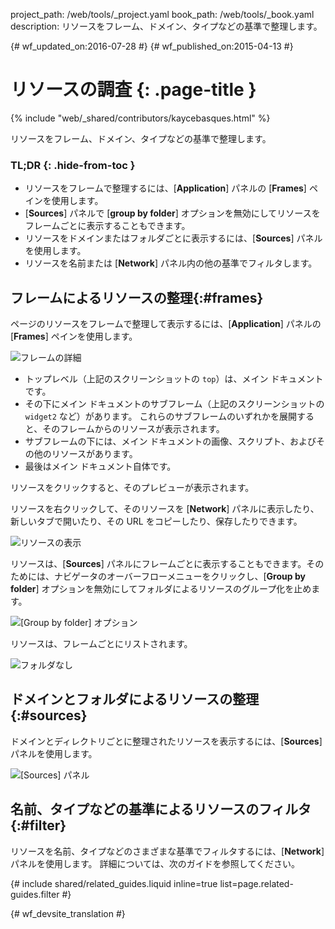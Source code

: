 project_path: /web/tools/_project.yaml
book_path: /web/tools/_book.yaml
description: リソースをフレーム、ドメイン、タイプなどの基準で整理します。

{# wf_updated_on:2016-07-28 #}
{# wf_published_on:2015-04-13 #}

# リソースの調査 {: .page-title }

{% include "web/_shared/contributors/kaycebasques.html" %}

リソースをフレーム、ドメイン、タイプなどの基準で整理します。



### TL;DR {: .hide-from-toc }
- リソースをフレームで整理するには、[<strong>Application</strong>] パネルの [<strong>Frames</strong>] ペインを使用します。
- [<strong>Sources</strong>] パネルで [<strong>group by folder</strong>] オプションを無効にしてリソースをフレームごとに表示することもできます。
- リソースをドメインまたはフォルダごとに表示するには、[<strong>Sources</strong>] パネルを使用します。
- リソースを名前または [<strong>Network</strong>] パネル内の他の基準でフィルタします。


##  フレームによるリソースの整理{:#frames}

ページのリソースをフレームで整理して表示するには、[**Application**] パネルの [**Frames**] ペインを使用します。


![フレームの詳細][frames]

* トップレベル（上記のスクリーンショットの `top`）は、メイン ドキュメントです。
* その下にメイン ドキュメントのサブフレーム（上記のスクリーンショットの `widget2` など）があります。
これらのサブフレームのいずれかを展開すると、そのフレームからのリソースが表示されます。
* サブフレームの下には、メイン ドキュメントの画像、スクリプト、およびその他のリソースがあります。
* 最後はメイン ドキュメント自体です。

リソースをクリックすると、そのプレビューが表示されます。

リソースを右クリックして、そのリソースを [**Network**] パネルに表示したり、新しいタブで開いたり、その URL をコピーしたり、保存したりできます。


![リソースの表示][resource]

リソースは、[**Sources**] パネルにフレームごとに表示することもできます。そのためには、ナビゲータのオーバーフローメニューをクリックし、[**Group by folder**] オプションを無効にしてフォルダによるリソースのグループ化を止めます。



![[Group by folder] オプション](imgs/group-by-folder.png)

リソースは、フレームごとにリストされます。

![フォルダなし](imgs/no-folders.png)

[frames-pane]: /web/tools/chrome-devtools/manage-data/imgs/frames-pane.png
[frames]: /web/tools/chrome-devtools/manage-data/imgs/frames.png
[resource]: /web/tools/chrome-devtools/manage-data/imgs/resource.png

##  ドメインとフォルダによるリソースの整理{:#sources}

ドメインとディレクトリごとに整理されたリソースを表示するには、[**Sources**] パネルを使用します。


![[Sources] パネル](imgs/sources.png)

##  名前、タイプなどの基準によるリソースのフィルタ{:#filter}

リソースを名前、タイプなどのさまざまな基準でフィルタするには、[**Network**] パネルを使用します。
詳細については、次のガイドを参照してください。

{# include shared/related_guides.liquid inline=true list=page.related-guides.filter #}


{# wf_devsite_translation #}
